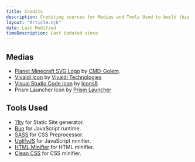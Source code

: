 ```yaml
---
title: Credits
description: Crediting sources for Medias and Tools Used to build this website
layout: "Article.njk"
date: Last Modified
timeDescription: Last Updated since
---
```


## Medias

- [Planet Minecraft SVG Logo](https://www.planetminecraft.com/blog/planet-minecraft-svg-logo/) by [CMD-Golem](https://www.planetminecraft.com/member/cmd-golem/).
- [Vivaldi Icon](https://vivaldi.com/press) by [Vivaldi Technologies](https://vivaldi.com/company)
- [Visual Studio Code Icon](https://icons8.com/icon/9OGIyU8hrxW5/visual-studio-code-2019) by [Icons8](https://icons8.com")
- Prism Launcher Icon by [Prism Launcher](https://prismlauncher.org)

## Tools Used

- [11ty](https://11ty.dev) for Static Site generator.
- [Bun](https://bun.sh) for JavaScript runtime.
- [SASS](https://sass-lang.com) for CSS Preprocessor.
- [UglifyJS](https://www.npmjs.com/package/uglify-js) for JavaScript minifier.
- [HTML Minifier](https://www.npmjs.com/package/html-minifier) for HTML minifier.
- [Clean CSS](https://www.npmjs.com/package/clean-css) for CSS minifier.